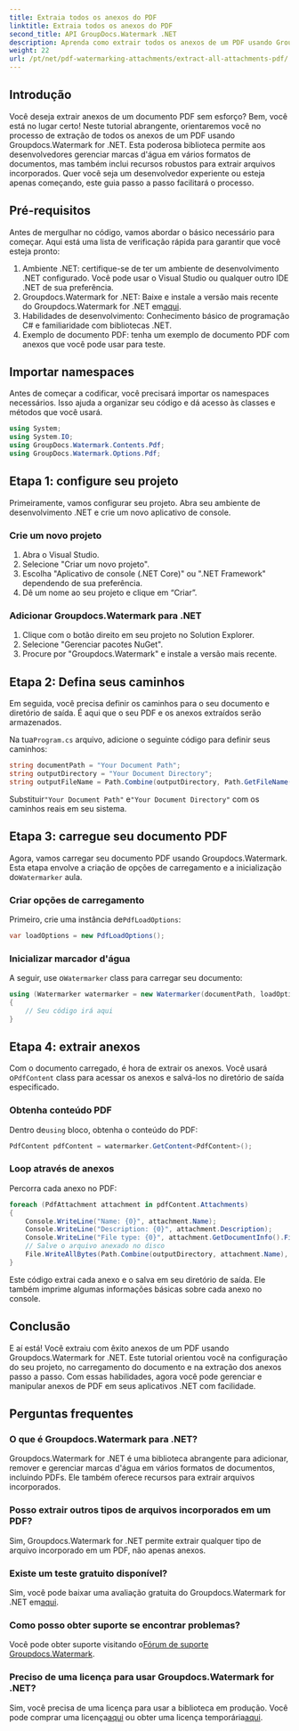 ```yaml
---
title: Extraia todos os anexos do PDF
linktitle: Extraia todos os anexos do PDF
second_title: API GroupDocs.Watermark .NET
description: Aprenda como extrair todos os anexos de um PDF usando Groupdocs.Watermark for .NET. Siga nosso guia passo a passo para um processo de extração perfeito.
weight: 22
url: /pt/net/pdf-watermarking-attachments/extract-all-attachments-pdf/
---
```

## Introdução
Você deseja extrair anexos de um documento PDF sem esforço? Bem, você está no lugar certo! Neste tutorial abrangente, orientaremos você no processo de extração de todos os anexos de um PDF usando Groupdocs.Watermark for .NET. Esta poderosa biblioteca permite aos desenvolvedores gerenciar marcas d'água em vários formatos de documentos, mas também inclui recursos robustos para extrair arquivos incorporados. Quer você seja um desenvolvedor experiente ou esteja apenas começando, este guia passo a passo facilitará o processo.
## Pré-requisitos
Antes de mergulhar no código, vamos abordar o básico necessário para começar. Aqui está uma lista de verificação rápida para garantir que você esteja pronto:
1. Ambiente .NET: certifique-se de ter um ambiente de desenvolvimento .NET configurado. Você pode usar o Visual Studio ou qualquer outro IDE .NET de sua preferência.
2.  Groupdocs.Watermark for .NET: Baixe e instale a versão mais recente do Groupdocs.Watermark for .NET em[aqui](https://releases.groupdocs.com/Watermark/net/).
3. Habilidades de desenvolvimento: Conhecimento básico de programação C# e familiaridade com bibliotecas .NET.
4. Exemplo de documento PDF: tenha um exemplo de documento PDF com anexos que você pode usar para teste.
## Importar namespaces
Antes de começar a codificar, você precisará importar os namespaces necessários. Isso ajuda a organizar seu código e dá acesso às classes e métodos que você usará.
```csharp
using System;
using System.IO;
using GroupDocs.Watermark.Contents.Pdf;
using GroupDocs.Watermark.Options.Pdf;
```
## Etapa 1: configure seu projeto
Primeiramente, vamos configurar seu projeto. Abra seu ambiente de desenvolvimento .NET e crie um novo aplicativo de console.
### Crie um novo projeto
1. Abra o Visual Studio.
2. Selecione "Criar um novo projeto".
3. Escolha "Aplicativo de console (.NET Core)" ou ".NET Framework" dependendo de sua preferência.
4. Dê um nome ao seu projeto e clique em “Criar”.
### Adicionar Groupdocs.Watermark para .NET
1. Clique com o botão direito em seu projeto no Solution Explorer.
2. Selecione "Gerenciar pacotes NuGet".
3. Procure por "Groupdocs.Watermark" e instale a versão mais recente.
## Etapa 2: Defina seus caminhos
Em seguida, você precisa definir os caminhos para o seu documento e diretório de saída. É aqui que o seu PDF e os anexos extraídos serão armazenados.

 Na tua`Program.cs` arquivo, adicione o seguinte código para definir seus caminhos:
```csharp
string documentPath = "Your Document Path";
string outputDirectory = "Your Document Directory";
string outputFileName = Path.Combine(outputDirectory, Path.GetFileName(documentPath));
```
 Substituir`"Your Document Path"` e`"Your Document Directory"` com os caminhos reais em seu sistema.
## Etapa 3: carregue seu documento PDF
 Agora, vamos carregar seu documento PDF usando Groupdocs.Watermark. Esta etapa envolve a criação de opções de carregamento e a inicialização do`Watermarker` aula.
### Criar opções de carregamento
 Primeiro, crie uma instância de`PdfLoadOptions`:
```csharp
var loadOptions = new PdfLoadOptions();
```
### Inicializar marcador d'água
 A seguir, use o`Watermarker` class para carregar seu documento:
```csharp
using (Watermarker watermarker = new Watermarker(documentPath, loadOptions))
{
    // Seu código irá aqui
}
```
## Etapa 4: extrair anexos
Com o documento carregado, é hora de extrair os anexos. Você usará o`PdfContent` class para acessar os anexos e salvá-los no diretório de saída especificado.
### Obtenha conteúdo PDF
 Dentro de`using` bloco, obtenha o conteúdo do PDF:
```csharp
PdfContent pdfContent = watermarker.GetContent<PdfContent>();
```
### Loop através de anexos
Percorra cada anexo no PDF:
```csharp
foreach (PdfAttachment attachment in pdfContent.Attachments)
{
    Console.WriteLine("Name: {0}", attachment.Name);
    Console.WriteLine("Description: {0}", attachment.Description);
    Console.WriteLine("File type: {0}", attachment.GetDocumentInfo().FileType);
    // Salve o arquivo anexado no disco
    File.WriteAllBytes(Path.Combine(outputDirectory, attachment.Name), attachment.Content);
}
```
Este código extrai cada anexo e o salva em seu diretório de saída. Ele também imprime algumas informações básicas sobre cada anexo no console.
## Conclusão
E aí está! Você extraiu com êxito anexos de um PDF usando Groupdocs.Watermark for .NET. Este tutorial orientou você na configuração do seu projeto, no carregamento do documento e na extração dos anexos passo a passo. Com essas habilidades, agora você pode gerenciar e manipular anexos de PDF em seus aplicativos .NET com facilidade.
## Perguntas frequentes
### O que é Groupdocs.Watermark para .NET?
Groupdocs.Watermark for .NET é uma biblioteca abrangente para adicionar, remover e gerenciar marcas d'água em vários formatos de documentos, incluindo PDFs. Ele também oferece recursos para extrair arquivos incorporados.
### Posso extrair outros tipos de arquivos incorporados em um PDF?
Sim, Groupdocs.Watermark for .NET permite extrair qualquer tipo de arquivo incorporado em um PDF, não apenas anexos.
### Existe um teste gratuito disponível?
 Sim, você pode baixar uma avaliação gratuita do Groupdocs.Watermark for .NET em[aqui](https://releases.groupdocs.com/).
### Como posso obter suporte se encontrar problemas?
 Você pode obter suporte visitando o[Fórum de suporte Groupdocs.Watermark](https://forum.groupdocs.com/c/watermark/19).
### Preciso de uma licença para usar Groupdocs.Watermark for .NET?
 Sim, você precisa de uma licença para usar a biblioteca em produção. Você pode comprar uma licença[aqui](https://purchase.groupdocs.com/buy) ou obter uma licença temporária[aqui](https://purchase.groupdocs.com/temporary-license/).